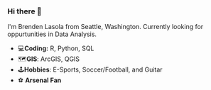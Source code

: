 ### Hi there 👋

I'm Brenden Lasola from Seattle, Washington. Currently looking for oppurtunities in Data Analysis.

* :computer:**Coding:** R, Python, SQL
* :world_map:**GIS**: ArcGIS, QGIS
* :joystick:**Hobbies**: E-Sports, Soccer/Football, and Guitar
* :soccer: **Arsenal Fan**



<!--
**BrendenLasola/BrendenLasola** is a ✨ _special_ ✨ repository because its `README.md` (this file) appears on your GitHub profile.

Here are some ideas to get you started:

- 🔭 I’m currently working on ...
- 🌱 I’m currently learning ...
- 👯 I’m looking to collaborate on ...
- 🤔 I’m looking for help with ...
- 💬 Ask me about ...
- 📫 How to reach me: ...
- 😄 Pronouns: ...
- ⚡ Fun fact: ...
-->

